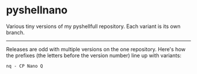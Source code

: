 # pyshellnano
Various tiny versions of my pyshellfull repository. Each variant is its own branch.
***
Releases are odd with multiple versions on the one repository. Here's how the prefixes (the letters before the version number) line up with variants:
```
nq - CP Nano Q
```
